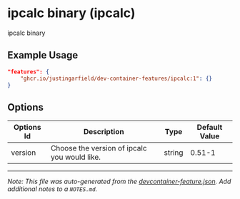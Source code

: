 
# ipcalc binary (ipcalc)

ipcalc binary

## Example Usage

```json
"features": {
    "ghcr.io/justingarfield/dev-container-features/ipcalc:1": {}
}
```

## Options

| Options Id | Description | Type | Default Value |
|-----|-----|-----|-----|
| version | Choose the version of ipcalc you would like. | string | 0.51-1 |



---

_Note: This file was auto-generated from the [devcontainer-feature.json](https://github.com/justingarfield/dev-container-features/blob/main/src/ipcalc/devcontainer-feature.json).  Add additional notes to a `NOTES.md`._

